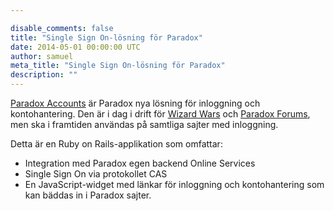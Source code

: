 ```yaml
---

disable_comments: false
title: "Single Sign On-lösning för Paradox"
date: 2014-05-01 00:00:00 UTC
author: samuel
meta_title: "Single Sign On-lösning för Paradox"
description: ""
---
```


<p><a href="http://accounts.paradoxplaza.com">Paradox Accounts</a> är Paradox nya lösning för inloggning och kontohantering. Den är i dag i drift för <a href="http://www.wizardwars.com">Wizard Wars</a> och <a href="http://forum.paradoxplaza.com">Paradox Forums</a>, men ska i framtiden användas på samtliga sajter med inloggning. </p>
<p>Detta är en Ruby on Rails-applikation som omfattar:</p>

<ul>
  <li>Integration med Paradox egen backend Online Services</li>
  <li>Single Sign On via protokollet CAS</li>
  <li>En JavaScript-widget med länkar för inloggning och kontohantering som kan bäddas in i Paradox sajter.</li>
</ul>
